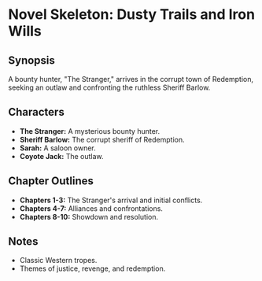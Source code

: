 # Novel Skeleton: Dusty Trails and Iron Wills

## Synopsis

A bounty hunter, "The Stranger," arrives in the corrupt town of Redemption, seeking an outlaw and confronting the ruthless Sheriff Barlow.

## Characters

- **The Stranger:** A mysterious bounty hunter.
- **Sheriff Barlow:** The corrupt sheriff of Redemption.
- **Sarah:** A saloon owner.
- **Coyote Jack:** The outlaw.

## Chapter Outlines

- **Chapters 1-3:** The Stranger's arrival and initial conflicts.
- **Chapters 4-7:** Alliances and confrontations.
- **Chapters 8-10:** Showdown and resolution.

## Notes

- Classic Western tropes.
- Themes of justice, revenge, and redemption.
